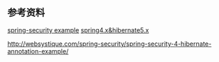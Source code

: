 参考资料
-------
[spring-security example](http://websystique.com/spring-security/spring-security-4-hello-world-annotation-xml-example/)
[spring4.x&hibernate5.x](http://10176523.cn/archives/36/)

http://websystique.com/spring-security/spring-security-4-hibernate-annotation-example/